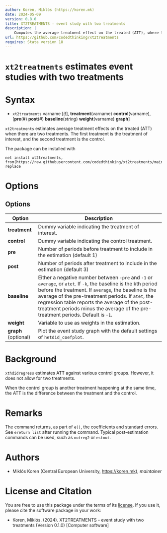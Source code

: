 ```yaml
---
author: Koren, Miklós (https://koren.mk)
date: 2024-05-09
version: 0.8.0
title: XT2TREATMENTS - event study with two treatments
description: |
    Computes the average treatment effect on the treated (ATT), where the control is another treatment happening at the same time.
url: https://github.com/codedthinking/xt2treatments
requires: Stata version 18
---
```

# `xt2treatments` estimates event studies with two treatments


# Syntax

- `xt2treatments` varname [*if*], **treatment**(varname) **control**(varname), [**pre**(#) **post**(#) **baseline**(*string*) **weight**(varname) **graph**]

`xt2treatments` estimates average treatment effects on the treated (ATT) when there are two treatments. The first treatment is the treatment of interest, and the second treatment is the control. 

The package can be installed with
```
net install xt2treatments, from(https://raw.githubusercontent.com/codedthinking/xt2treatments/main/) replace
```

# Options
## Options
Option | Description
-------|------------
**treatment** | Dummy variable indicating the treatment of interest.
**control** | Dummy variable indicating the control treatment.
**pre** | Number of periods before treatment to include in the estimation (default 1)
**post** | Number of periods after treatment to include in the estimation (default 3)
**baseline** | Either a negative number between `-pre` and `-1` or `average`, or `atet`. If `-k`, the baseline is the kth period before the treatment. If `average`, the baseline is the average of the pre-treatment periods. If `atet`, the regression table reports the average of the post-treatment periods minus the average of the pre-treatment periods. Default is `-1`.
**weight** | Variable to use as weights in the estimation.
**graph** (optional) | Plot the event study graph with the default settings of `hetdid_coefplot`.

# Background
`xthdidregress` estimates ATT against various control groups. However, it does not allow for two treatments. 

When the control group is another treatment happening at the same time, the ATT is the difference between the treatment and the control. 

# Remarks
The command returns, as part of `e()`, the coefficients and standard errors. See `ereturn list` after running the command. Typical post-estimation commands can be used, such as `outreg2` or `estout`.

# Authors
- Miklós Koren (Central European University, https://koren.mk), *maintainer*

# License and Citation
You are free to use this package under the terms of its [license](https://github.com/codedthinking/xt2treatments/blob/main/LICENSE). If you use it, please cite the software package in your work:

- Koren, Miklós. (2024). XT2TREATMENTS - event study with two treatments (Version 0.1.0) [Computer software]
